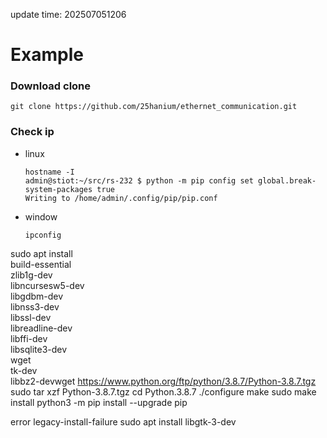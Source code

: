 update time: 202507051206
# Example
### Download clone
    git clone https://github.com/25hanium/ethernet_communication.git
    
### Check ip
- linux
  
      hostname -I
      admin@stiot:~/src/rs-232 $ python -m pip config set global.break-system-packages true
      Writing to /home/admin/.config/pip/pip.conf


  
- window
  
      ipconfig


sudo apt install \
  build-essential \
  zlib1g-dev \
  libncursesw5-dev \
  libgdbm-dev \
  libnss3-dev \
  libssl-dev \
  libreadline-dev \
  libffi-dev \
  libsqlite3-dev \
  wget \
  tk-dev \
  libbz2-devwget https://www.python.org/ftp/python/3.8.7/Python-3.8.7.tgz
sudo tar xzf Python-3.8.7.tgz
cd Python.3.8.7
./configure
make
sudo make install
python3 -m pip install --upgrade pip

error legacy-install-failure
sudo apt install libgtk-3-dev
